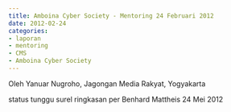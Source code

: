 ```yaml
---
title: Amboina Cyber Society - Mentoring 24 Februari 2012
date: 2012-02-24
categories:
- laporan
- mentoring
- CMS
- Amboina Cyber Society
---
```


Oleh Yanuar Nugroho, Jagongan Media Rakyat, Yogyakarta 

status tunggu surel ringkasan per Benhard Mattheis 24 Mei 2012
